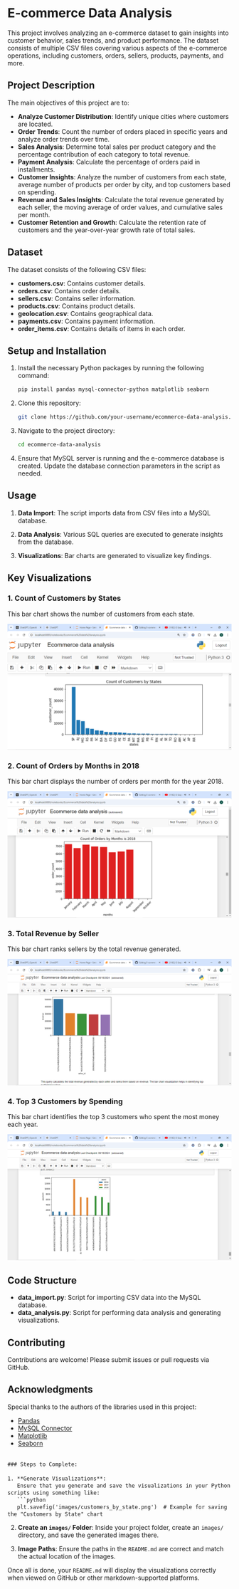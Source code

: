 # E-commerce Data Analysis

This project involves analyzing an e-commerce dataset to gain insights into customer behavior, sales trends, and product performance. The dataset consists of multiple CSV files covering various aspects of the e-commerce operations, including customers, orders, sellers, products, payments, and more.

## Project Description

The main objectives of this project are to:

- **Analyze Customer Distribution**: Identify unique cities where customers are located.
- **Order Trends**: Count the number of orders placed in specific years and analyze order trends over time.
- **Sales Analysis**: Determine total sales per product category and the percentage contribution of each category to total revenue.
- **Payment Analysis**: Calculate the percentage of orders paid in installments.
- **Customer Insights**: Analyze the number of customers from each state, average number of products per order by city, and top customers based on spending.
- **Revenue and Sales Insights**: Calculate the total revenue generated by each seller, the moving average of order values, and cumulative sales per month.
- **Customer Retention and Growth**: Calculate the retention rate of customers and the year-over-year growth rate of total sales.

## Dataset

The dataset consists of the following CSV files:

- **customers.csv**: Contains customer details.
- **orders.csv**: Contains order details.
- **sellers.csv**: Contains seller information.
- **products.csv**: Contains product details.
- **geolocation.csv**: Contains geographical data.
- **payments.csv**: Contains payment information.
- **order_items.csv**: Contains details of items in each order.

## Setup and Installation

1. Install the necessary Python packages by running the following command:
   ```bash
   pip install pandas mysql-connector-python matplotlib seaborn
   ```

2. Clone this repository:
   ```bash
   git clone https://github.com/your-username/ecommerce-data-analysis.git
   ```

3. Navigate to the project directory:
   ```bash
   cd ecommerce-data-analysis
   ```

4. Ensure that MySQL server is running and the e-commerce database is created. Update the database connection parameters in the script as needed.

## Usage

1. **Data Import**: The script imports data from CSV files into a MySQL database.
   
2. **Data Analysis**: Various SQL queries are executed to generate insights from the database.
   
3. **Visualizations**: Bar charts are generated to visualize key findings.

## Key Visualizations

### 1. Count of Customers by States
This bar chart shows the number of customers from each state.

![Count of Customers by States](images/customers_by_state.png)

### 2. Count of Orders by Months in 2018
This bar chart displays the number of orders per month for the year 2018.

![Count of Orders by Months](images/orders_by_month_2018.png)

### 3. Total Revenue by Seller
This bar chart ranks sellers by the total revenue generated.

![Total Revenue by Seller](images/revenue_by_seller.png)

### 4. Top 3 Customers by Spending
This bar chart identifies the top 3 customers who spent the most money each year.

![Top 3 Customers by Spending](images/top_customers_by_spending.png)

## Code Structure

- **data_import.py**: Script for importing CSV data into the MySQL database.
- **data_analysis.py**: Script for performing data analysis and generating visualizations.

## Contributing

Contributions are welcome! Please submit issues or pull requests via GitHub.

## Acknowledgments

Special thanks to the authors of the libraries used in this project:
- [Pandas](https://pandas.pydata.org/)
- [MySQL Connector](https://dev.mysql.com/doc/connector-python/en/)
- [Matplotlib](https://matplotlib.org/)
- [Seaborn](https://seaborn.pydata.org/)
```

### Steps to Complete:

1. **Generate Visualizations**:
   Ensure that you generate and save the visualizations in your Python scripts using something like:
   ```python
   plt.savefig('images/customers_by_state.png')  # Example for saving the "Customers by State" chart
   ```

2. **Create an `images/` Folder**:
   Inside your project folder, create an `images/` directory, and save the generated images there.

3. **Image Paths**:
   Ensure the paths in the `README.md` are correct and match the actual location of the images.

Once all is done, your `README.md` will display the visualizations correctly when viewed on GitHub or other markdown-supported platforms.
